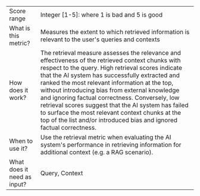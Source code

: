 | 	| |
| -- | -- |
| Score range |	Integer [1-5]: where 1 is bad and 5 is good |
| What is this metric? | Measures the extent to which retrieved information is relevant to the user's queries and contexts |
| How does it work? | The retrieval measure assesses the relevance and effectiveness of the retrieved context chunks with respect to the query. High retrieval scores indicate that the AI system has successfully extracted and ranked the most relevant information at the top, without introducing bias from external knowledge and ignoring factual correctness. Conversely, low retrieval scores suggest that the AI system has failed to surface the most relevant context chunks at the top of the list and/or introduced bias and ignored factual correctness. |
| When to use it? |	Use the retrieval metric when evaluating the AI system's performance in retrieving information for additional context (e.g. a RAG scenario). |
| What does it need as input? |	Query, Context |